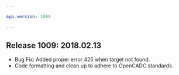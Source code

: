 ```yaml
---

app.version: 1009

---
```


## Release 1009: 2018.02.13
  * Bug Fix: Added proper error 425 when target not found.
  * Code formatting and clean up to adhere to OpenCADC standards.
